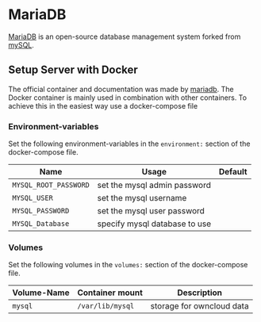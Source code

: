 # MariaDB

[MariaDB](https://www.mariadb.com) is an open-source database management system
forked from [mySQL](./mysql.md).

## Setup Server with Docker

The official container and documentation was made by [mariadb](https://hub.docker.com/_/mariadb).
The Docker container is mainly used in combination with other containers.
To achieve this in the easiest way use a docker-compose file

### Environment-variables

Set the following environment-variables in the `environment:` section of the
docker-compose file.

| Name                  | Usage                         | Default |
| --------------------- | ----------------------------- | ------- |
| `MYSQL_ROOT_PASSWORD` | set the mysql admin password  |         |
| `MYSQL_USER`          | set the mysql username        |         |
| `MYSQL_PASSWORD`      | set the mysql user password   |         |
| `MYSQL_Database`      | specify mysql database to use |         |

### Volumes

Set the following volumes in the `volumes:` section of the docker-compose file.

| Volume-Name | Container mount  | Description               |
| ----------- | ---------------- | ------------------------- |
| `mysql`     | `/var/lib/mysql` | storage for owncloud data |
